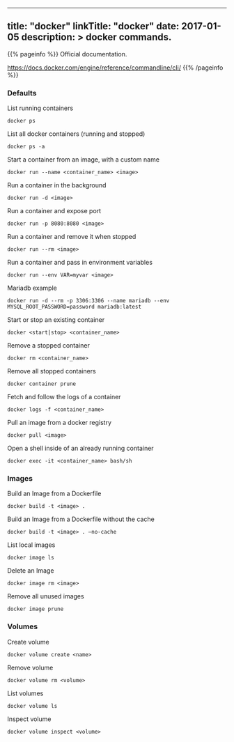 
---
title: "docker"
linkTitle: "docker"
date: 2017-01-05
description: >
  docker commands.
---

{{% pageinfo %}}
Official documentation.

https://docs.docker.com/engine/reference/commandline/cli/
{{% /pageinfo %}}


### Defaults

List running containers
```shell
docker ps 
```

List all docker containers (running and stopped)
```shell
docker ps -a
```

Start a container from an image, with a custom name
```shell
docker run --name <container_name> <image>
```

Run a container in the background
```shell
docker run -d <image>
```


Run a container and expose port
```shell
docker run -p 8080:8080 <image>
```

Run a container and remove it when stopped
```shell
docker run --rm <image>
```

Run a container and pass in environment variables
```shell
docker run --env VAR=myvar <image>
```

Mariadb example
```shell
docker run -d --rm -p 3306:3306 --name mariadb --env MYSQL_ROOT_PASSWORD=password mariadb:latest
```

Start or stop an existing container
```shell
docker <start|stop> <container_name>
```

Remove a stopped container
```shell
docker rm <container_name>
```

Remove all stopped containers
```shell
docker container prune
```

Fetch and follow the logs of a container
```shell
docker logs -f <container_name>
```

Pull an image from a docker registry
```shell
docker pull <image>
```

Open a shell inside of an already running container
```shell
docker exec -it <container_name> bash/sh
```

### Images

Build an Image from a Dockerfile
```shell
docker build -t <image> .
```

Build an Image from a Dockerfile without the cache
```shell
docker build -t <image> . –no-cache
```

List local images
```shell
docker image ls
```

Delete an Image
```shell
docker image rm <image>
```

Remove all unused images
```shell
docker image prune
```

### Volumes

Create volume
```shell
docker volume create <name>
```

Remove volume
```shell
docker volume rm <volume>
```

List volumes
```shell
docker volume ls
```

Inspect volume
```shell
docker volume inspect <volume>
```


